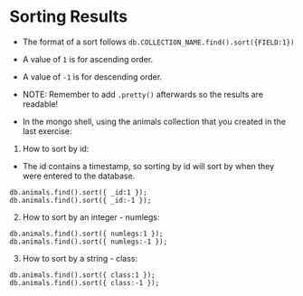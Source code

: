 # Sorting Results

* The format of a sort follows `db.COLLECTION_NAME.find().sort({FIELD:1})`

* A value of `1` is for ascending order.

* A value of `-1` is for descending order.

* NOTE: Remember to add `.pretty()` afterwards so the results are readable!

* In the mongo shell, using the animals collection that you created in the last exercise:

1. How to sort by id:

* The id contains a timestamp, so sorting by id will sort by when they were entered to the database.

```
db.animals.find().sort({ _id:1 });
db.animals.find().sort({ _id:-1 });
```

2. How to sort by an integer - numlegs:

```
db.animals.find().sort({ numlegs:1 });
db.animals.find().sort({ numlegs:-1 });
```


3. How to sort by a string - class:

```
db.animals.find().sort({ class:1 });
db.animals.find().sort({ class:-1 });
```
